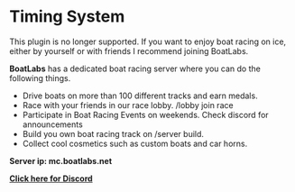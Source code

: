 # Timing System

This plugin is no longer supported. If you want to enjoy boat racing on ice, either by yourself or with friends I recommend joining BoatLabs.

**BoatLabs** has a dedicated boat racing server where you can do the following things.

- Drive boats on more than 100 different tracks and earn medals.
- Race with your friends in our race lobby. /lobby join race
- Participate in Boat Racing Events on weekends. Check discord for announcements
- Build you own boat racing track on /server build.
- Collect cool cosmetics such as custom boats and car horns.

**Server ip: mc.boatlabs.net**

**[Click here for Discord](https://discord.boatlabs.net)**
